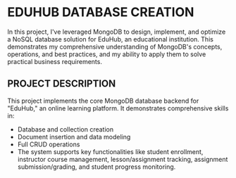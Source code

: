 # EDUHUB DATABASE CREATION
In this project, I've leveraged MongoDB to design, implement, and optimize a NoSQL database solution for EduHub, an educational institution. 
This demonstrates my comprehensive understanding of MongoDB's concepts, operations, and best practices, and my ability to apply them to solve practical business requirements.

## PROJECT DESCRIPTION
This project implements the core MongoDB database backend for "EduHub," an online learning platform. It demonstrates comprehensive skills in:

- Database and collection creation
- Document insertion and data modeling
- Full CRUD operations
- The system supports key functionalities like student enrollment, instructor course management, lesson/assignment tracking, assignment submission/grading, and student progress monitoring.
